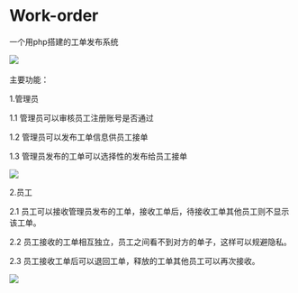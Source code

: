 # Work-order
一个用php搭建的工单发布系统

![](https://github.com/vip-weizhen/Work-orde/raw/main/1.png)  


主要功能：

1.管理员

1.1 管理员可以审核员工注册账号是否通过

1.2 管理员可以发布工单信息供员工接单

1.3 管理员发布的工单可以选择性的发布给员工接单



![](https://github.com/vip-weizhen/Work-orde/raw/main/2.png)


2.员工

2.1 员工可以接收管理员发布的工单，接收工单后，待接收工单其他员工则不显示该工单。

2.2 员工接收的工单相互独立，员工之间看不到对方的单子，这样可以规避隐私。

2.3 员工接收工单后可以退回工单，释放的工单其他员工可以再次接收。


![](https://github.com/vip-weizhen/Work-orde/raw/main/3.png)  

